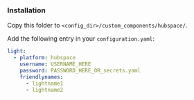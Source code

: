 ### Installation

Copy this folder to `<config_dir>/custom_components/hubspace/`.

Add the following entry in your `configuration.yaml`:

```yaml
light:
  - platform: hubspace
    username: USERNAME_HERE
    password: PASSWORD_HERE_OR_secrets.yaml
	friendlynames:
	  - lightname1
	  - lightname2